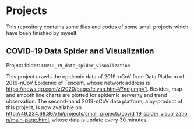 # Projects
  This repository contains some files and codes of some small projects which have been finished by myself.

## COVID-19 Data Spider and Visualization
  Project folder: `COVID_19_data_spider_visualization`
  
  This project crawls the epidemic data of 2019-nCoV from Data Platform of 2019-nCoV Epidemic of Tencent, whose network address is https://news.qq.com/zt2020/page/feiyan.htm#/?nojump=1. Besides, map and smooth line charts are plotted for epidemic serverity and trend observation. The second-hand 2019-nCoV data platform, a by-product of this project, is now available on http://49.234.68.36/xhj/projects/small_projects/covid_19_spider_visualization/main-page.html, whose data is update every 30 minutes.
